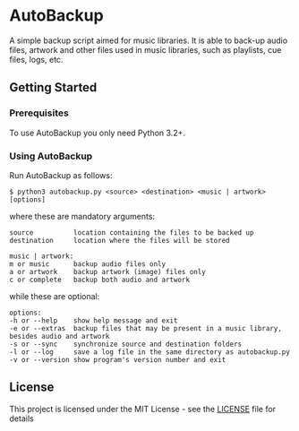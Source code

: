 # AutoBackup

A simple backup script aimed for music libraries. It is able to back-up audio files, artwork and other files
used in music libraries, such as playlists, cue files, logs, etc.

## Getting Started

### Prerequisites

To use AutoBackup you only need Python 3.2+.

### Using AutoBackup

Run AutoBackup as follows:
```
$ python3 autobackup.py <source> <destination> <music | artwork> [options]
```
where these are mandatory arguments:
```
source          location containing the files to be backed up
destination     location where the files will be stored

music | artwork:
m or music      backup audio files only
a or artwork    backup artwork (image) files only
c or complete   backup both audio and artwork
```
while these are optional:
```
options:
-h or --help    show help message and exit
-e or --extras  backup files that may be present in a music library, besides audio and artwork
-s or --sync    synchronize source and destination folders
-l or --log     save a log file in the same directory as autobackup.py
-v or --version show program's version number and exit
```

## License

This project is licensed under the MIT License - see the [LICENSE](LICENSE) file for details
